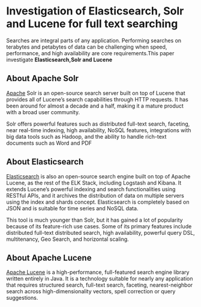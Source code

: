 # Investigation of Elasticsearch, Solr and Lucene for full text searching

Searches are integral parts of any application. Performing searches on terabytes and petabytes of data can be challenging when speed, performance, and high availability are core requirements.This paper investigate **Elasticsearch,Solr and Lucene**

## About **Apache Solr** 

[Apache](https://solr.apache.org/) Solr is an open-source search server built on top of Lucene that provides all of Lucene’s search capabilities through HTTP requests. It has been around for almost a decade and a half, making it a mature product with a broad user community.

Solr offers powerful features such as distributed full-text search, faceting, near real-time indexing, high availability, NoSQL features, integrations with big data tools such as Hadoop, and the ability to handle rich-text documents such as Word and PDF

## About Elasticsearch
[Elasticsearch](https://www.elastic.co/what-is/elasticsearch) is also an open-source search engine built on top of Apache Lucene, as the rest of the ELK Stack,  including Logstash and Kibana. It extends Lucene’s powerful indexing and search functionalities using RESTful APIs, and it archives the distribution of data on multiple servers using the index and shards concept. Elasticsearch is completely based on JSON and is suitable for time series and NoSQL data.

This tool is much younger than Solr, but it has gained a lot of popularity because of its feature-rich use cases. Some of its primary features include distributed full-text distributed search, high availability, powerful query DSL, multitenancy, Geo Search, and horizontal scaling.

## About Apache Lucene

[Apache Lucene](https://lucene.apache.org/) is a high-performance, full-featured search engine library written entirely in Java. It is a technology suitable for nearly any application that requires structured search, full-text search, faceting, nearest-neighbor search across high-dimensionality vectors, spell correction or query suggestions.

